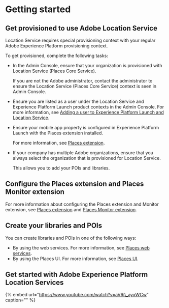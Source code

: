 # Getting started

## Get provisioned to use Adobe Location Service

Location Service requires special provisioning context with your regular Adobe Experience Platform provisioning context.

To get provisioned, complete the following tasks:

* In the Admin Console, ensure that your organization is provisioned with Location Service \(Places Core Service\).

  If you are not the Adobe administrator, contact the administrator to ensure the Location Service \(Places Core Service\) context is seen in Admin Console.

* Ensure you are listed as a user under the Location Service and Experience Platform Launch product contexts in the Admin Console.  For more information, see [Adding a user to Experience Platform Launch and Location Service](https://github.com/jiabingeng/places-service-docs/tree/49828e84f5b8d9fbd65d193f5162976bd580c807/adding-a-user-to-launch-and-places/README.md).
* Ensure your mobile app property is configured in Experience Platform Launch with the Places extension installed.   

  For more information, see [Places extension](https://github.com/jiabingeng/places-service-docs/tree/49828e84f5b8d9fbd65d193f5162976bd580c807/configure-places-in-the-sdk/places-extension/README/README.md). 

* If your company has multiple Adobe organizations, ensure that you always select the organization that is provisioned for Location Service.  

  This allows you to add your POIs and libraries.

## Configure the Places extension and Places Monitor extension

For more information about configuring the Places extension and Monitor extension, see [Places extension](https://placesdocs.com/places-services-by-adobe-documentation/configure-places-in-the-sdk/places-extension) and [Places Monitor extension](https://placesdocs.com/places-services-by-adobe-documentation/configure-places-in-the-sdk/places-monitor-extension).

## Create your libraries and POIs

You can create libraries and POIs in one of the following ways:

* By using the web services.  For more information, see [Places web services](https://placesdocs.com/places-services-by-adobe-documentation/places-rest-apis).
* By using the Places UI.  For more information, see [Places UI](https://placesdocs.com/places-services-by-adobe-documentation/places-database-management-1). 

## Get started with Adobe Experience Platform Location Services

{% embed url="https://www.youtube.com/watch?v=aV6i\_ayxWCw" caption="" %}

